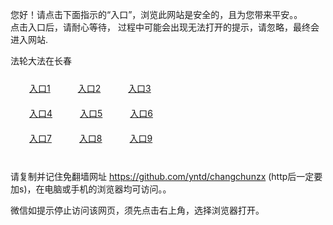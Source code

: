您好！请点击下面指示的“入口”，浏览此网站是安全的，且为您带来平安。。 <br/>
点击入口后，请耐心等待， 过程中可能会出现无法打开的提示，请忽略，最终会进入网站. </br>

法轮大法在长春<br/>
<div style="padding:10px"><a style="margin:20px" target="_blank" href="https://d1jsf428uu71bd.cloudfront.net/2Qpsp?nktptjcm" id="ccLink1" rel="nofollow">入口1</a> <a target="_blank" style="margin:20px" href="https://d3gc2lf98wjicn.cloudfront.net/2Qpsp?ombqlxn" id="ccLink2" rel="nofollow">入口2</a> <a style="margin:20px" target="_blank" href="https://d2oofu81m7e1bl.cloudfront.net/2Qpsp?zkklcjf" id="ccLink3" rel="nofollow">入口3</a></div>

<div style="padding:10px" ><a style="margin:20px" target="_blank" href="https://d1jsf428uu71bd.cloudfront.net/2Qpsp?nktptjcm" id="ccLink4" rel="nofollow">入口4</a> <a style="margin:20px" href="https://d3gc2lf98wjicn.cloudfront.net/2Qpsp?ombqlxn" target="_blank" id="ccLink5" rel="nofollow">入口5</a> <a style="margin:20px" href="https://d2oofu81m7e1bl.cloudfront.net/2Qpsp?zkklcjf" target="_blank" id="ccLink6" rel="nofollow">入口6</a></div>

<div style="padding:10px"><a style="margin:20px" target="_blank" href="https://d1jsf428uu71bd.cloudfront.net/2Qpsp?nktptjcm" id="ccLink7" rel="nofollow">入口7</a> <a style="margin:20px" href="https://d3gc2lf98wjicn.cloudfront.net/2Qpsp?ombqlxn" target="_blank" id="ccLink8" rel="nofollow">入口8</a> <a style="margin:20px" target="_blank" href="https://d2oofu81m7e1bl.cloudfront.net/2Qpsp?zkklcjf" id="ccLink9" rel="nofollow">入口9</a></div>

<br/>



请复制并记住免翻墙网址 https://github.com/yntd/changchunzx (http后一定要加s)，在电脑或手机的浏览器均可访问。。<br/>

微信如提示停止访问该网页，须先点击右上角，选择浏览器打开。
